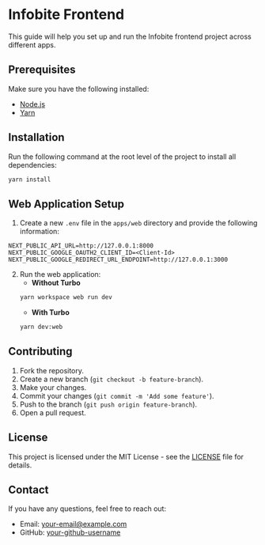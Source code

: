 # Infobite Frontend

This guide will help you set up and run the Infobite frontend project across different apps.

## Prerequisites

Make sure you have the following installed:
- [Node.js](https://nodejs.org/)
- [Yarn](https://yarnpkg.com/)

## Installation

Run the following command at the root level of the project to install all dependencies:

```bash
yarn install
```

## Web Application Setup

1. Create a new `.env` file in the `apps/web` directory and provide the following information:

```
NEXT_PUBLIC_API_URL=http://127.0.0.1:8000 
NEXT_PUBLIC_GOOGLE_OAUTH2_CLIENT_ID=<Client-Id>
NEXT_PUBLIC_GOOGLE_REDIRECT_URL_ENDPOINT=http://127.0.0.1:3000
```

2. Run the web application:
    - **Without Turbo**
    ```bash
    yarn workspace web run dev
    ```
    - **With Turbo**
    ```bash
    yarn dev:web
    ```

## Contributing

1. Fork the repository.
2. Create a new branch (`git checkout -b feature-branch`).
3. Make your changes.
4. Commit your changes (`git commit -m 'Add some feature'`).
5. Push to the branch (`git push origin feature-branch`).
6. Open a pull request.

## License

This project is licensed under the MIT License - see the [LICENSE](LICENSE) file for details.

## Contact

If you have any questions, feel free to reach out:

- Email: [your-email@example.com](mailto:your-email@example.com)
- GitHub: [your-github-username](https://github.com/your-github-username)

